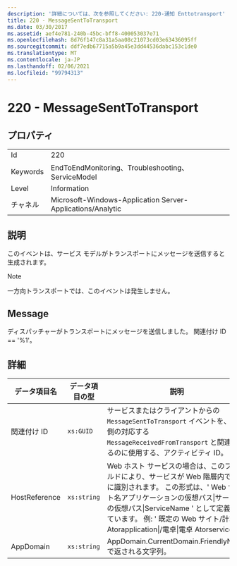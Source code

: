 ```yaml
---
description: '詳細については、次を参照してください: 220-通知 Enttotransport'
title: 220 - MessageSentToTransport
ms.date: 03/30/2017
ms.assetid: aef4e781-240b-45bc-bff8-400053037e71
ms.openlocfilehash: 8d76f147c8a31a5aa08c21073cd03e63436095ff
ms.sourcegitcommit: ddf7edb67715a5b9a45e3dd44536dabc153c1de0
ms.translationtype: MT
ms.contentlocale: ja-JP
ms.lasthandoff: 02/06/2021
ms.locfileid: "99794313"
---
```

# <a name="220---messagesenttotransport"></a>220 - MessageSentToTransport

## <a name="properties"></a>プロパティ  
  
|||  
|-|-|  
|Id|220|  
|Keywords|EndToEndMonitoring、Troubleshooting、ServiceModel|  
|Level|Information|  
|チャネル|Microsoft-Windows-Application Server-Applications/Analytic|  
  
## <a name="description"></a>説明  

 このイベントは、サービス モデルがトランスポートにメッセージを送信すると生成されます。  
  
> [!NOTE]
> 一方向トランスポートでは、このイベントは発生しません。  
  
## <a name="message"></a>Message  

 ディスパッチャーがトランスポートにメッセージを送信しました。 関連付け ID == '%1'。  
  
## <a name="details"></a>詳細  
  
|データ項目名|データ項目の型|説明|  
|--------------------|--------------------|-----------------|  
|関連付け ID|`xs:GUID`|サービスまたはクライアントからの `MessageSentToTransport` イベントを、反対側の対応する `MessageReceivedFromTransport` と関連付けるのに使用する、アクティビティ ID。|  
|HostReference|`xs:string`|Web ホスト サービスの場合は、このフィールドにより、サービスが Web 階層内で一意に識別されます。 この形式は、' Web サイト名アプリケーションの仮想パス&#124;サービスの仮想パス&#124;ServiceName ' として定義されています。 例: ' 既定の Web サイト/計算 Atorapplication&#124;/電卓&#124;電卓 Atorservice '。|  
|AppDomain|`xs:string`|AppDomain.CurrentDomain.FriendlyName で返される文字列。|
